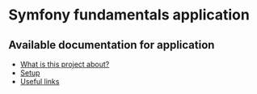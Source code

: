 Symfony fundamentals application
===============================

Available documentation for application
---------------------------------------------
* [What is this project about?](doc/about.md)
* [Setup](doc/setup.md)
* [Useful links](doc/useful-links.md)

